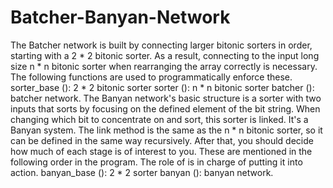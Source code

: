 # Batcher-Banyan-Network
The Batcher network is built by connecting larger bitonic sorters in order, starting with a 2 * 2  bitonic sorter. As a result, connecting to the input long size n * n bitonic sorter when rearranging the  array correctly is necessary. The following functions are used to programmatically enforce these. sorter_base (): 2 * 2 bitonic sorter sorter (): n * n bitonic sorter batcher (): batcher network. The Banyan network's basic structure is a sorter with two inputs that sorts by focusing on the defined  element of the bit string. When changing which bit to concentrate on and sort, this sorter is linked. It's a Banyan system. The link method is the same as the n * n bitonic sorter, so it can be defined in the same  way recursively. After that, you should decide how much of each stage is of interest to you. These are  mentioned in the following order in the program. The role of is in charge of putting it into action. banyan_base (): 2 * 2 sorter banyan (): banyan network.

